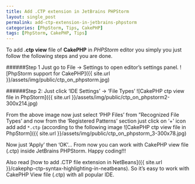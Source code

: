 ```yaml
---
title: Add .CTP extension in JetBrains PHPStorm
layout: single_post
permalink: add-ctp-extension-in-jetbrains-phpstorm
categories: [PhpStorm, Tips, CakePHP]
tags: [PhpStorm, CakePHP, Tips]
---
```


To add **.ctp view** file of **CakePHP** in *PHPStorm* editor you simply you just follow the following steps and you are done.

######Step 1
Just go to File &#45;&#62; Settings to open editor&#8217;s settings panel.
![PhpStorm support for CakePHP]({{ site.url }}/assets/img/public/ctp_on_phpstorm.jpg)

######Step 2: Just click &#8216;IDE Settings&#8217; &#45;&#62; &#8216;File Types&#8217;
![CakePHP ctp view file in PhpStorm]({{ site.url }}/assets/img/public/ctp_on_phpstorm2-300x214.jpg)

From the above image now just select &#8216;PHP Files&#8217; from &#8221;Recognized File Types&#8217; and now from the &#8216;Registered Patterns&#8217; section just click on &#8216;+&#8217; icon add add `*.ctp` (according to the following image
![CakePHP ctp view file in PhpStorm]({{ site.url }}/assets/img/public/ctp_on_phpstorm_3-300x78.jpg)

Now just &#8216;Apply&#8217; then &#8216;OK&#8217;&#8230; From now you can work with CakePHP view file (.ctp) inside JetBrains PHPStorm. Happy coding!!!

Also read [how to add .CTP file extension in NetBeans]({{ site.url }}/cakephp-ctp-syntax-highlighting-in-neatbeans). So it&#8217;s easy to work with CakePHP View file (.ctp) with all popular IDE.